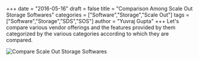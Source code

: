 +++
date = "2016-05-16"
draft = false
title = "Comparison Among Scale Out Storage Softwares"
categories = ["Software","Storage","Scale Out"]
tags = ["Software","Storage","SDS","SOS"]
author = "Yuvraj Gupta"
+++
Let's compare various vendor offerings and the features provided by them categorized by the various categories according to which they are compared.

![](../images/ScaleOutStorageSW.jpg "Compare Scale Out Storage Softwares")

